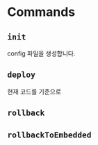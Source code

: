 # Commands

## `init`

config 파일을 생성합니다.

## `deploy`

현재 코드를 기준으로 

## `rollback`

## `rollbackToEmbedded`